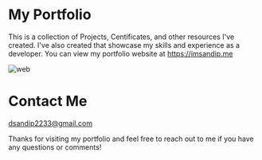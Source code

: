# My Portfolio
This is a collection of Projects, Centificates, and other resources I've created. I've also created that showcase my skills and experience as a developer. You can view my portfolio website at https://imsandip.me

![web](https://user-images.githubusercontent.com/108420428/236258075-5f4c3057-0427-4882-8063-814fd8fa9783.png)

# Contact Me
dsandip2233@gmail.com

Thanks for visiting my portfolio and feel free to reach out to me if you have any questions or comments!
